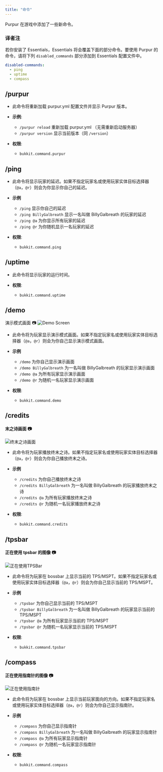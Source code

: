 ```yaml
---
title: "命令"
---
```


Purpur 在游戏中添加了一些新命令。

### 译者注
若你安装了 Essentials，Essentials 将会覆盖下面的部分命令。要使用 Purpur 的命令，请将下列 `disabled_commands` 部分添加到 Essentials 配置文件中。
``` yaml
disabled-commands:
  - ping
  - uptime
  - compass
```

## /purpur
- 此命令将重新加载 purpur.yml 配置文件并显示 Purpur 版本。

- **示例**:
    - `/purpur reload` 重新加载 purpur.yml （无需重新启动服务器）
    - `/purpur version` 显示当前版本（同 `/version`）

- **权限**:
    - `bukkit.command.purpur`

## /ping
- 此命令将显示玩家的延迟。如果不指定玩家名或使用玩家实体目标选择器（`@a`，`@r`）则会为你显示你自己的延迟。

- **示例**
    - `/ping` 显示你自己的延迟
    - `/ping BillyGalbreath` 显示一名叫做 BillyGalbreath 的玩家的延迟
    - `/ping @a` 为你显示所有玩家的延迟
    - `/ping @r` 为你随机显示一名玩家的延迟

- **权限**:
    - `bukkit.command.ping`

## /uptime
- 此命令将显示玩家的运行时间。

- **权限**:
    - `bukkit.command.uptime`

## /demo
演示模式画面 📷
![Demo Screen](https://purpurmc.org/docs/images/demo.png)

- 此命令将为玩家显示演示模式画面。如果不指定玩家名或使用玩家实体目标选择器（`@a`，`@r`）则会为你自己显示演示模式画面。

- **示例**
    - `/demo` 为你自己显示演示画面
    - `/demo BillyGalbreath` 为一名叫做 BillyGalbreath 的玩家显示演示画面
    - `/demo @a` 为所有玩家显示演示画面
    - `/demo @r` 为随机一名玩家显示演示画面
- **权限**:
    - `bukkit.command.demo`
## /credits
#### 末之诗画面 📷
![终末之诗画面](https://purpurmc.org/docs/images/credits.png)

- 此命令将为玩家播放终末之诗。如果不指定玩家名或使用玩家实体目标选择器（`@a`，`@r`）则会为你自己播放终末之诗。

- **示例**
    - `/credits` 为你自己播放终末之诗
    - `/credits BillyGalbreath` 为一名叫做 BillyGalbreath 的玩家播放终末之诗
    - `/credits @a` 为所有玩家播放终末之诗
    - `/credits @r` 为随机一名玩家播放终末之诗
- **权限**:
    - `bukkit.command.credits`

## /tpsbar
#### 正在使用 tpsbar 的图像 📷
![正在使用TPSBar](https://purpurmc.org/docs/images/bossbar.gif)

- 此命令将为玩家在 bossbar 上显示当前的 TPS/MSPT。如果不指定玩家名或使用玩家实体目标选择器（`@a`，`@r`）则会为你自己显示当前的 TPS/MSPT。

- **示例**

    - `/tpsbar` 为你自己显示当前的 TPS/MSPT
    - `/tpsbar BillyGalbreath` 为一名叫做 BillyGalbreath 的玩家显示当前的 TPS/MSPT
    - `/tpsbar @a` 为所有玩家显示当前的 TPS/MSPT
    - `/tpsbar @r` 为随机一名玩家显示当前的 TPS/MSPT
- **权限**:
    - `bukkit.command.tpsbar`

## /compass
#### 正在使用指南针的图像 📷
![正在使用指南针](https://purpurmc.org/docs/images/bossbar.gif)

- 此命令将为玩家在 bossbar 上显示当前玩家面向的方向。如果不指定玩家名或使用玩家实体目标选择器（`@a`，`@r`）则会为你自己显示指南针。

- **示例**
    - `/compass` 为你自己显示指南针
    - `/compass BillyGalbreath` 为一名叫做 BillyGalbreath 的玩家显示指南针
    - `/compass @a` 为所有玩家显示指南针
    - `/compass @r` 为随机一名玩家显示指南针

- **权限**:
    - `bukkit.command.compass`

